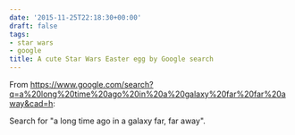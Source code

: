 ```yaml
---
date: '2015-11-25T22:18:30+00:00'
draft: false
tags:
- star wars
- google
title: A cute Star Wars Easter egg by Google search
---
```


From https://www.google.com/search?q=a%20long%20time%20ago%20in%20a%20galaxy%20far%20far%20away&cad=h:

Search for "a long time ago in a galaxy far, far away".
